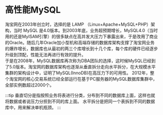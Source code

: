 # 高性能MySQL

淘宝网在2003年创立时，选择的是 LAMP （Linux+Apache+MySQL+PHP）架构，当时 MySQL 是4.0版本。到2003年底，业务超预期增长，MySQL4.0（当时用的还是MyISAM引擎）的很多缺点在高并发大压力下暴露出来，于是改用了商业的Oracle。随后几年Oracle加小型机和高端存储的数据库架构支撑了淘宝网业务的爆炸增长，数据库也从最初的两三个库增长到十几个库，每个库的硬件已经逐步升级到顶配，性能无法再进行有效的提升。  
于是在2008年，MySQL数据库再次称为DBA团队的选择，这时候MySQL已经到了5.0版本。淘宝网的数据库架构也逐渐从垂直拆分走向水平拆分，在大规模水平集群的架构设计中，证明了MySQL\(InnoDB\)在高压力下的可用性。 2012年，整个淘宝网的核心交易系统已经全部运行在基于PC服务器的MySQL数据库集群中，全部实例数超过2000个。

:::tip 垂直切分是指按照业务将表进行分类，分布到不同的数据库上面，这样也就将数据或者说压力分担到不同的库上面。 水平拆分是把同一个表拆到不同的数据库中，用来解决单机瓶颈。 :::

